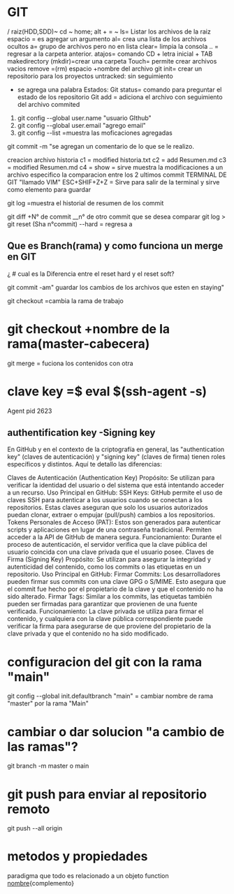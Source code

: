 # GIT
/ raiz(HDD,SDD)~
cd
~ home; alt + = ~
ls= Listar los archivos de la raiz
espacio = es agregar un argumento
al= crea una lista de los archivos ocultos
a= grupo de archivos pero no en lista
clear= limpia la consola
.. = regresar a la carpeta anterior.
atajos= comando CD + letra inicial + TAB 
makedirectory (mkdir)=crear una carpeta
Touch= permite crear archivos vacios
remove =(rm) espacio +nombre del archivo
git init= crear un repositorio para los proyectos
untracked: sin seguimiento
- se agrega una palabra
Estados:
Git status= comando para preguntar el estado de los repositorio
Git add = adiciona el archivo con seguimiento del archivo
commited


1. git config --global user.name "usuario GIthub"
2. git config --global user.email "agrego email"
3. git config --list =muestra las moficaciones agregadas

git commit -m "se agregan un comentario de lo que se le realizo.

 creacion archivo historia
c1 = modified historia.txt
c2 = add Resumen.md
c3 = modified Resumen.md
c4 = 
show = sirve muestra la modificaciones a un archivo especifico la comparacion entre los 2 ultimos commit 
TERMINAL DE GIT "llamado VIM"
ESC+SHIF+Z+Z = Sirve para salir de la terminal y sirve como elemento para guardar

git log =muestra el historial de resumen de los commit

git diff +N° de commit __n° de otro commit que se desea comparar
git log  > 
git reset (Sha n°commit) --hard = regresa a 

## Que es Branch(rama) y como funciona un merge en GIT
¿ # cual es la Diferencia entre el  reset hard y el reset soft?

git commit -am" guardar los cambios  de los archivos que esten en staying"

git checkout =cambia la rama de trabajo
# git checkout +nombre de la rama(master-cabecera)
git merge = fuciona los contenidos con otra 

# clave key =$ eval $(ssh-agent -s)
Agent pid 2623
## authentification key -Signing key

En GitHub y en el contexto de la criptografía en general, las "authentication key" (claves de autenticación) y "signing key" (claves de firma) tienen roles específicos y distintos. Aquí te detallo las diferencias:

Claves de Autenticación (Authentication Key)
Propósito: Se utilizan para verificar la identidad del usuario o del sistema que está intentando acceder a un recurso.
Uso Principal en GitHub:
SSH Keys: GitHub permite el uso de claves SSH para autenticar a los usuarios cuando se conectan a los repositorios. Estas claves aseguran que solo los usuarios autorizados puedan clonar, extraer o empujar (pull/push) cambios a los repositorios.
Tokens Personales de Acceso (PAT): Estos son generados para autenticar scripts y aplicaciones en lugar de una contraseña tradicional. Permiten acceder a la API de GitHub de manera segura.
Funcionamiento: Durante el proceso de autenticación, el servidor verifica que la clave pública del usuario coincida con una clave privada que el usuario posee.
Claves de Firma (Signing Key)
Propósito: Se utilizan para asegurar la integridad y autenticidad del contenido, como los commits o las etiquetas en un repositorio.
Uso Principal en GitHub:
Firmar Commits: Los desarrolladores pueden firmar sus commits con una clave GPG o S/MIME. Esto asegura que el commit fue hecho por el propietario de la clave y que el contenido no ha sido alterado.
Firmar Tags: Similar a los commits, las etiquetas también pueden ser firmadas para garantizar que provienen de una fuente verificada.
Funcionamiento: La clave privada se utiliza para firmar el contenido, y cualquiera con la clave pública correspondiente puede verificar la firma para asegurarse de que proviene del propietario de la clave privada y que el contenido no ha sido modificado.
# configuracion del git con la rama "main"
git config --global init.defaultbranch "main" = cambiar nombre de rama "master" por la rama "Main"

# cambiar o dar solucion "a cambio de las ramas"?
git branch -m master  o main

# git push para enviar al repositorio remoto
git push --all origin

# metodos y propiedades
paradigma que todo es relacionado a un objeto
function [nombre](parametros){complemento}